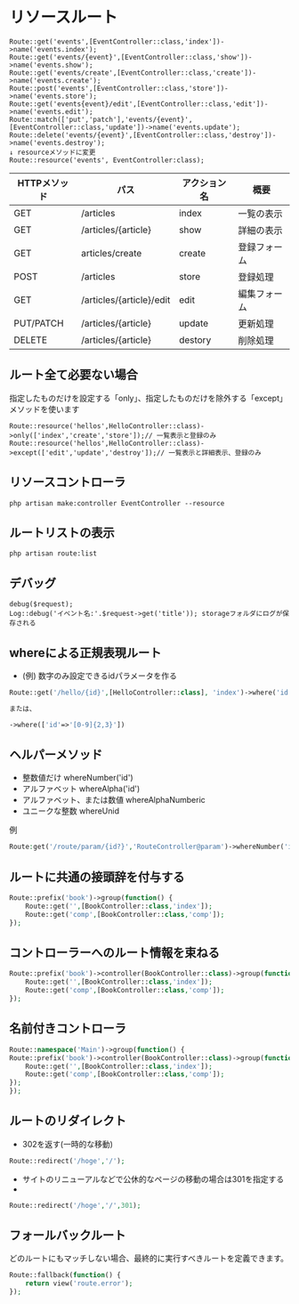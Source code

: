 # リソースルート


```
Route::get('events',[EventController::class,'index'])->name('events.index');
Route::get('events/{event}',[EventController::class,'show'])->name('events.show');
Route::get('events/create',[EventController::class,'create'])->name('events.create');
Route::post('events',[EventController::class,'store'])->name('events.store');
Route::get('events{event}/edit',[EventController::class,'edit'])->name('events.edit');
Route::match(['put','patch'],'events/{event}',[EventController::class,'update'])->name('events.update');
Route::delete('events/{event}',[EventController::class,'destroy'])->name('events.destroy');
↓ resourceメソッドに変更
Route::resource('events', EventController:class);
```

|HTTPメソッド|パス|アクション名|概要
|-|-|-|-
|GET|/articles|index|一覧の表示
|GET|/articles/{article}|show|詳細の表示
|GET|articles/create|create|登録フォーム
|POST|/articles|store|登録処理
|GET|/articles/{article}/edit|edit|編集フォーム
|PUT/PATCH|/articles/{article}|update|更新処理
|DELETE|/articles/{article}|destory|削除処理

## ルート全て必要ない場合

指定したものだけを設定する「only」、指定したものだけを除外する「except」メソッドを使います

```
Route::resource('hellos',HelloController::class)->only(['index','create','store']);// 一覧表示と登録のみ
Route::resource('hellos',HelloController::class)->except(['edit','update','destroy']);// 一覧表示と詳細表示、登録のみ
```

## リソースコントローラ

```
php artisan make:controller EventController --resource
```

## ルートリストの表示

```
php artisan route:list
```

## デバッグ

```
debug($request);
Log::debug('イベント名:'.$request->get('title')); storageフォルダにログが保存される
```

## whereによる正規表現ルート

- (例) 数字のみ設定できるidパラメータを作る

```php
Route::get('/hello/{id}',[HelloController::class], 'index')->where('id','[0-9]+');

または、

->where(['id'=>'[0-9]{2,3}'])
```

## ヘルパーメソッド

- 整数値だけ whereNumber('id')
- アルファベット whereAlpha('id')
- アルファベット、または数値 whereAlphaNumberic 
- ユニークな整数 whereUnid

例

```php
Route:get('/route/param/{id?}','RouteController@param')->whereNumber('id');
```

## ルートに共通の接頭辞を付与する

```php
Route::prefix('book')->group(function() {
    Route::get('',[BookController::class,'index']);
    Route::get('comp',[BookController::class,'comp']);
});
```

## コントローラーへのルート情報を束ねる

```php
Route::prefix('book')->controller(BookController::class)->group(function() {
    Route::get('',[BookController::class,'index']);
    Route::get('comp',[BookController::class,'comp']);
});
```

## 名前付きコントローラ

```php
Route::namespace('Main')->group(function() {
Route::prefix('book')->controller(BookController::class)->group(function() {
    Route::get('',[BookController::class,'index']);
    Route::get('comp',[BookController::class,'comp']);
});
});
```

## ルートのリダイレクト

- 302を返す(一時的な移動)
```php
Route::redirect('/hoge','/');
```

- サイトのリニューアルなどで公休的なページの移動の場合は301を指定する
- 
```php
Route::redirect('/hoge','/',301);
```

## フォールバックルート

どのルートにもマッチしない場合、最終的に実行すべきルートを定義できます。

```php
Route::fallback(function() {
    return view('route.error');
});
```
